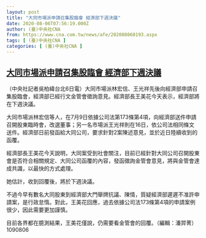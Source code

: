 ```yaml
---
layout: post
title: "大同市場派申請召集股臨會 經濟部下週決議"
date: 2020-08-06T07:56:19.000Z
author: (臺)中央社CNA
from: https://www.cna.com.tw/news/afe/202008060193.aspx
tags: [ (臺)中央社CNA ]
categories: [ (臺)中央社CNA ]
---
```

<!--1596700579000-->
[大同市場派申請召集股臨會 經濟部下週決議](https://www.cna.com.tw/news/afe/202008060193.aspx)
------

<div>
<div></div><div class="paragraph"><p>（中央社記者吳柏緯台北6日電）大同市場派林宏信、王光祥先後向經濟部申請召集股臨會，經濟部已經行文金管會徵詢意見。經濟部長王美花今天表示，經濟部將在下週決議。</p><p>大同市場派林宏信等人，在7月9日依據公司法第173條第4項，向經濟部送件申請召開股東臨時會，改選董事；另一名市場派王光祥則在16日，依公司法相同條文送件。經濟部日前發函給大同公司，要求針對2案陳述意見，並於近日陸續收到的函覆。</p><p>經濟部長王美花今天說明，大同案受到社會關注，目前已經針對大同公司召開股東會是否符合相關規定、大同公司函覆的內容，發函徵詢金管會意見，將與金管會達成共識，以最快的方式處理。</p><p>她估計，收到回覆後，將於下週決議。</p><p>不過今早有數名大同股東到經濟部大門舉牌抗議、陳情，質疑經濟部遲遲不准許申請案，是行政怠惰。對此，王美花回應，過去依據公司法173條第4項的申請案例很少，因此需要更加謹慎。</p><p>目前各界都在臆測結果，王美花僅說，仍需要看金管會的回覆。（編輯：潘羿菁）1090806</p></div>
</div>
